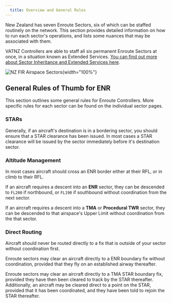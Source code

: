 ```yaml
---
  title: Overview and General Rules
---
```


New Zealand has seven Enroute Sectors, six of which can be staffed routinely on the network. This section provides detailed information on how to run each sector's operations, and lists some nuances that may be associated with them. 

VATNZ Controllers are able to staff all six permanent Enroute Sectors at once, in a situation known as Extended Services. [You can find out more about Sector Inheritance and Extended Services here](../controller-skills/inheritance-extending.md).


![NZ FIR Airspace Sectors](../assets/nz-fir-airspace.png){width="100%"}

## General Rules of Thumb for ENR

This section outlines some general rules for Enroute Controllers. More specific rules for each sector can be found on the individual sector pages.

### STARs

Generally, if an aircraft's destination is in a bordering sector, you should ensure that a STAR clearance has been issued. In most cases a STAR clearance will be issued by the sector immediately before it's destination sector.

### Altitude Management

In most cases aircraft should cross an ENR border either at their RFL, or in climb to their RFL.

If an aircraft requires a descent into an **ENR** sector, they can be descended to `FL200` if northbound, or `FL190` if southbound without coordination from the next sector.

If an aircraft requires a descent into a **TMA** or **Procedural TWR** sector, they can be descended to that airspace's Upper Limit without coordination from the that sector.

### Direct Routing

Aircraft should never be routed directly to a fix that is outside of your sector without coordination first. 

Enroute sectors may clear an aircraft directly to a ENR boundary fix without coordination, provided that they fly on an established airway thereafter.

Enroute sectors may clear an aircraft directly to a TMA STAR boundary fix, provided they have then been cleared to track by the STAR thereafter. Additionally, an aircraft may be cleared direct to a point on the STAR, provided that it has been coordinated, and they have been told to rejoin the STAR thereafter.

